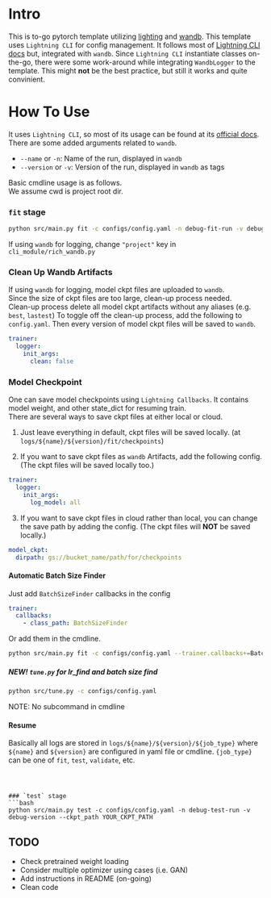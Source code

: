 # Intro
This is to-go pytorch template utilizing [lighting](https://github.com/Lightning-AI/lightning) and [wandb](https://github.com/wandb/wandb). 
This template uses `Lightning CLI` for config management. 
It follows most of [Lightning CLI docs](https://lightning.ai/docs/pytorch/latest/api_references.html#cli) but, integrated with `wandb`.
Since `Lightning CLI` instantiate classes on-the-go, there were some work-around while integrating `WandbLogger` to the template.
This might **not** be the best practice, but still it works and quite convinient.

# How To Use
It uses `Lightning CLI`, so most of its usage can be found at its [official docs](https://lightning.ai/docs/pytorch/latest/api_references.html#cli).  
There are some added arguments related to `wandb`.

* `--name` or `-n`: Name of the run, displayed in `wandb`
* `--version` or `-v`: Version of the run, displayed in `wandb` as tags

Basic cmdline usage is as follows.  
We assume cwd is project root dir.

### `fit` stage 
```bash
python src/main.py fit -c configs/config.yaml -n debug-fit-run -v debug-version
```
If using `wandb` for logging, change `"project"` key in `cli_module/rich_wandb.py`

### Clean Up Wandb Artifacts
If using `wandb` for logging, model ckpt files are uploaded to `wandb`.  
Since the size of ckpt files are too large, clean-up process needed.  
Clean-up process delete all model ckpt artifacts without any aliases (e.g. `best`, `lastest`)
To toggle off the clean-up process, add the following to `config.yaml`. Then every version of model ckpt files will be saved to `wandb`.
```yaml
trainer:
  logger:
    init_args:
      clean: false
```

### Model Checkpoint
One can save model checkpoints using `Lightning Callbacks`. 
It contains model weight, and other state_dict for resuming train.  
There are several ways to save ckpt files at either local or cloud.

1. Just leave everything in default, ckpt files will be saved locally. (at `logs/${name}/${version}/fit/checkpoints`)

2. If you want to save ckpt files as `wandb` Artifacts, add the following config. (The ckpt files will be saved locally too.)
```yaml
trainer:
  logger:
    init_args:
      log_model: all
```
3. If you want to save ckpt files in cloud rather than local, you can change the save path by adding the config. (The ckpt files will **NOT** be saved locally.)
```yaml
model_ckpt:
  dirpath: gs://bucket_name/path/for/checkpoints
```


#### Automatic Batch Size Finder
Just add `BatchSizeFinder` callbacks in the config
```yaml
trainer:
  callbacks:
    - class_path: BatchSizeFinder
```
Or add them in the cmdline.
```bash
python src/main.py fit -c configs/config.yaml --trainer.callbacks+=BatchSizeFinder
```

##### NEW! `tune.py` for lr_find and batch size find
```bash
python src/tune.py -c configs/config.yaml
```
NOTE: No subcommand in cmdline

#### Resume
Basically all logs are stored in `logs/${name}/${version}/${job_type}` where `${name}` and `${version}` are configured in yaml file or cmdline. 
`{job_type}` can be one of `fit`, `test`, `validate`, etc.

```
   
  

### `test` stage
```bash
python src/main.py test -c configs/config.yaml -n debug-test-run -v debug-version --ckpt_path YOUR_CKPT_PATH
```




## TODO
* Check pretrained weight loading
* Consider multiple optimizer using cases (i.e. GAN)
* Add instructions in README (on-going)
* Clean code
 